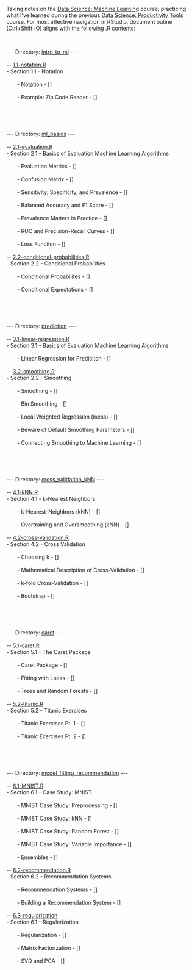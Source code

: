 <p>Taking notes on the <a href="https://www.edx.org/course/data-science-machine-learning">Data Science: Machine Learning</a> course; practicing what I've learned during the previous <a href="https://www.edx.org/course/data-science-productivity-tools">Data Science: Productivity Tools</a> course. For most effective navigation in RStudio, document outine (Ctrl+Shift+O) aligns with the following .R contents:<br></p>
<br>
<p>--- Directory: <a href="[]">intro_to_ml</a> ---<br>
<br>
-- <a href="[]">1.1-notation.R</a><br>
- Section 1.1 - Notation<br>
<br>
&emsp;&emsp;- Notation - []<br>
&emsp;&emsp;<br>
&emsp;&emsp;- Example: Zip Code Reader - []<br>
&emsp;&emsp;<br></p>
<p><br>
<br></p>
<p>--- Directory: <a href="[]">ml_basics</a> ---<br>
<br>
-- <a href="[]">2.1-evaluation.R</a><br>
- Section 2.1 - Basics of Evaluation Machine Learning Algorithms<br>
<br>
&emsp;&emsp;- Evaluation Metrics - []<br>
&emsp;&emsp;<br>
&emsp;&emsp;- Confusion Matrix - []<br>
&emsp;&emsp;<br>
&emsp;&emsp;- Sensitivity, Specificity, and Prevalence - []<br>
&emsp;&emsp;<br>
&emsp;&emsp;- Balanced Accuracy and F1 Score - []<br>
&emsp;&emsp;<br>
&emsp;&emsp;- Prevalence Matters in Practice - []<br>
&emsp;&emsp;<br>
&emsp;&emsp;- ROC and Precision-Recall Curves - []<br>
&emsp;&emsp;<br>
&emsp;&emsp;- Loss Funciton - []<br>
&emsp;&emsp;<br>
-- <a href="[]">2.2-conditional-probabilities.R</a><br>
- Section 2.2 - Conditional Probabilities<br>
<br>
&emsp;&emsp;- Conditional Probabilites - []<br>
&emsp;&emsp;<br>
&emsp;&emsp;- Conditional Expectations - []<br>
&emsp;&emsp;<br></p>
<p><br>
<br></p>
<p>--- Directory: <a href="[]">prediction</a> ---<br>
<br>
-- <a href="[]">3.1-linear-regression.R</a><br>
- Section 3.1 - Basics of Evaluation Machine Learning Algorithms<br>
<br>
&emsp;&emsp;- Linear Regression for Prediciton - []<br>
&emsp;&emsp;<br>
-- <a href="[]">3.2-smoothing.R</a><br>
- Section 2.2 - Smoothing<br>
<br>
&emsp;&emsp;- Smoothing - []<br>
&emsp;&emsp;<br>
&emsp;&emsp;- Bin Smoothing - []<br>
&emsp;&emsp;<br>
&emsp;&emsp;- Local Weighted Regression (loess) - []<br>
&emsp;&emsp;<br>
&emsp;&emsp;- Beware of Default Smoothing Parameters - []<br>
&emsp;&emsp;<br>
&emsp;&emsp;- Connecting Smoothing to Machine Learning - []<br>
&emsp;&emsp;<br></p>
<p><br>
<br></p>
<p>--- Directory: <a href="[]">cross_validation_kNN</a> ---<br>
<br>
-- <a href="[]">4.1-kNN.R</a><br>
- Section 4.1 - k-Nearest Neighbors<br>
<br>
&emsp;&emsp;- k-Nearest-Neighbors (kNN) - []<br>
&emsp;&emsp;<br>
&emsp;&emsp;- Overtraining and Oversmoothing (kNN) - []<br>
&emsp;&emsp;<br>
-- <a href="[]">4.2-cross-validation.R</a><br>
- Section 4.2 - Cross Validation<br>
<br>
&emsp;&emsp;- Choosing k - []<br>
&emsp;&emsp;<br>
&emsp;&emsp;- Mathematical Description of Cross-Validation - []<br>
&emsp;&emsp;<br>
&emsp;&emsp;- k-fold Cross-Validation - []<br>
&emsp;&emsp;<br>
&emsp;&emsp;- Bootstrap - []<br>
&emsp;&emsp;<br></p>
<p><br>
<br></p>
<p>--- Directory: <a href="[]">caret</a> ---<br>
<br>
-- <a href="[]">5.1-caret.R</a><br>
- Section 5.1 - The Caret Package<br>
<br>
&emsp;&emsp;- Caret Package - []<br>
&emsp;&emsp;<br>
&emsp;&emsp;- Fitting with Loess - []<br>
&emsp;&emsp;<br>
&emsp;&emsp;- Trees and Random Forests - []<br>
&emsp;&emsp;<br>
-- <a href="[]">5.2-titanic.R</a><br>
- Section 5.2 - Titanic Exercises<br>
<br>
&emsp;&emsp;- Titanic Exercises Pt. 1 - []<br>
&emsp;&emsp;<br>
&emsp;&emsp;- Titanic Exercises Pt. 2  - []<br>
&emsp;&emsp;<br></p>
<p><br>
<br></p>
<p>--- Directory: <a href="[]">model_fitting_recommendation</a> ---<br>
<br>
-- <a href="[]">6.1-MNIST.R</a><br>
- Section 6.1 - Case Study: MNIST<br>
<br>
&emsp;&emsp;- MNIST Case Study: Preprocessing - []<br>
&emsp;&emsp;<br>
&emsp;&emsp;- MNIST Case Study: kNN - []<br>
&emsp;&emsp;<br>
&emsp;&emsp;- MNIST Case Study: Random Forest - []<br>
&emsp;&emsp;<br>
&emsp;&emsp;- MNIST Case Study: Variable Importance - []<br>
&emsp;&emsp;<br>
&emsp;&emsp;- Ensembles - []<br>
&emsp;&emsp;<br>
-- <a href="[]">6.2-recommendation.R</a><br>
- Section 6.2 - Recommendation Systems<br>
<br>
&emsp;&emsp;- Recommendation Systems - []<br>
&emsp;&emsp;<br>
&emsp;&emsp;- Building a Recommendation System - []<br>
&emsp;&emsp;<br>
-- <a href="[]">6.3-regularization</a><br>
- Section 6.1 - Regularization<br>
<br>
&emsp;&emsp;- Regularization - []<br>
&emsp;&emsp;<br>
&emsp;&emsp;- Matrix Factorization - []<br>
&emsp;&emsp;<br>
&emsp;&emsp;- SVD and PCA - []<br>
&emsp;&emsp;<br>
